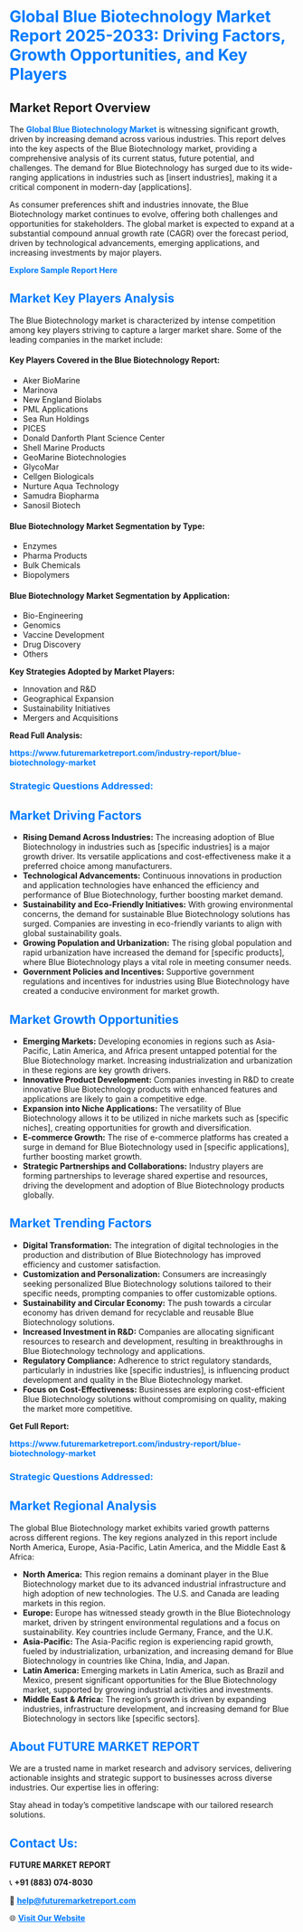 <h1 style="color: #007BFF;">Global Blue Biotechnology Market Report 2025-2033: Driving Factors, Growth Opportunities, and Key Players</h1>

<section id="overview">
<h2>Market Report Overview</h2>
<p>The <a href="https://www.futuremarketreport.com/industry-report/blue-biotechnology-market" style="color: #007BFF; text-decoration: none;"><strong>Global Blue Biotechnology Market</strong></a> is witnessing significant growth, driven by increasing demand across various industries. This report delves into the key aspects of the Blue Biotechnology market, providing a comprehensive analysis of its current status, future potential, and challenges. The demand for Blue Biotechnology has surged due to its wide-ranging applications in industries such as [insert industries], making it a critical component in modern-day [applications].</p>
<p>As consumer preferences shift and industries innovate, the Blue Biotechnology market continues to evolve, offering both challenges and opportunities for stakeholders. The global market is expected to expand at a substantial compound annual growth rate (CAGR) over the forecast period, driven by technological advancements, emerging applications, and increasing investments by major players.</p>
</section>

<section id="overview">
<p><a href="https://www.futuremarketreport.com/request-sample/reportId=48881" style="color: #007BFF; text-decoration: none;"><strong>Explore Sample Report Here</strong></a></p>
</section>

<section id="key-players">
<h2 style="color: #007BFF;">Market Key Players Analysis</h2>
<p>The Blue Biotechnology market is characterized by intense competition among key players striving to capture a larger market share. Some of the leading companies in the market include:</p>
<h4>Key Players Covered in the Blue Biotechnology Report:</h4>
<ul><li>Aker BioMarine</li><li>Marinova</li><li>New England Biolabs</li><li>PML Applications</li><li>Sea Run Holdings</li><li>PICES</li><li>Donald Danforth Plant Science Center</li><li>Shell Marine Products</li><li>GeoMarine Biotechnologies</li><li>GlycoMar</li><li>Cellgen Biologicals</li><li>Nurture Aqua Technology</li><li>Samudra Biopharma</li><li>Sanosil Biotech</li></ul>
<h4>Blue Biotechnology Market Segmentation by Type:</h4>
<ul><li>Enzymes</li><li>Pharma Products</li><li>Bulk Chemicals</li><li>Biopolymers</li></ul>

<h4>Blue Biotechnology Market Segmentation by Application:</h4>
<ul><li>Bio-Engineering</li><li>Genomics</li><li>Vaccine Development</li><li>Drug Discovery</li><li>Others</li></ul>
<p><strong>Key Strategies Adopted by Market Players:</strong></p>
<ul>
<li>Innovation and R&D</li>
<li>Geographical Expansion</li>
<li>Sustainability Initiatives</li>
<li>Mergers and Acquisitions</li>
</ul>
</section>

<section>
<p><strong>Read Full Analysis: </strong></p><a href="https://www.futuremarketreport.com/industry-report/blue-biotechnology-market" style="color: #007BFF; text-decoration: none;"><strong>https://www.futuremarketreport.com/industry-report/blue-biotechnology-market</strong></a>
<h3 style="color: #007BFF;">Strategic Questions Addressed:</h3>
</section>

<section id="driving-factors">
<h2 style="color: #007BFF;">Market Driving Factors</h2>
<ul>
<li><strong>Rising Demand Across Industries:</strong> The increasing adoption of Blue Biotechnology in industries such as [specific industries] is a major growth driver. Its versatile applications and cost-effectiveness make it a preferred choice among manufacturers.</li>
<li><strong>Technological Advancements:</strong> Continuous innovations in production and application technologies have enhanced the efficiency and performance of Blue Biotechnology, further boosting market demand.</li>
<li><strong>Sustainability and Eco-Friendly Initiatives:</strong> With growing environmental concerns, the demand for sustainable Blue Biotechnology solutions has surged. Companies are investing in eco-friendly variants to align with global sustainability goals.</li>
<li><strong>Growing Population and Urbanization:</strong> The rising global population and rapid urbanization have increased the demand for [specific products], where Blue Biotechnology plays a vital role in meeting consumer needs.</li>
<li><strong>Government Policies and Incentives:</strong> Supportive government regulations and incentives for industries using Blue Biotechnology have created a conducive environment for market growth.</li>
</ul>
</section>

<section id="growth-opportunities">
<h2 style="color: #007BFF;">Market Growth Opportunities</h2>
<ul>
<li><strong>Emerging Markets:</strong> Developing economies in regions such as Asia-Pacific, Latin America, and Africa present untapped potential for the Blue Biotechnology market. Increasing industrialization and urbanization in these regions are key growth drivers.</li>
<li><strong>Innovative Product Development:</strong> Companies investing in R&D to create innovative Blue Biotechnology products with enhanced features and applications are likely to gain a competitive edge.</li>
<li><strong>Expansion into Niche Applications:</strong> The versatility of Blue Biotechnology allows it to be utilized in niche markets such as [specific niches], creating opportunities for growth and diversification.</li>
<li><strong>E-commerce Growth:</strong> The rise of e-commerce platforms has created a surge in demand for Blue Biotechnology used in [specific applications], further boosting market growth.</li>
<li><strong>Strategic Partnerships and Collaborations:</strong> Industry players are forming partnerships to leverage shared expertise and resources, driving the development and adoption of Blue Biotechnology products globally.</li>
</ul>
</section>

<section id="trending-factors">
<h2 style="color: #007BFF;">Market Trending Factors</h2>
<ul>
<li><strong>Digital Transformation:</strong> The integration of digital technologies in the production and distribution of Blue Biotechnology has improved efficiency and customer satisfaction.</li>
<li><strong>Customization and Personalization:</strong> Consumers are increasingly seeking personalized Blue Biotechnology solutions tailored to their specific needs, prompting companies to offer customizable options.</li>
<li><strong>Sustainability and Circular Economy:</strong> The push towards a circular economy has driven demand for recyclable and reusable Blue Biotechnology solutions.</li>
<li><strong>Increased Investment in R&D:</strong> Companies are allocating significant resources to research and development, resulting in breakthroughs in Blue Biotechnology technology and applications.</li>
<li><strong>Regulatory Compliance:</strong> Adherence to strict regulatory standards, particularly in industries like [specific industries], is influencing product development and quality in the Blue Biotechnology market.</li>
<li><strong>Focus on Cost-Effectiveness:</strong> Businesses are exploring cost-efficient Blue Biotechnology solutions without compromising on quality, making the market more competitive.</li>
</ul>
</section>

<section>
<p><strong>Get Full Report: </strong></p><a href="https://www.futuremarketreport.com/industry-report/blue-biotechnology-market" style="color: #007BFF; text-decoration: none;"><strong>https://www.futuremarketreport.com/industry-report/blue-biotechnology-market</strong></a>
<h3 style="color: #007BFF;">Strategic Questions Addressed:</h3>
</section>


<section id="regional-analysis">
<h2 style="color: #007BFF;">Market Regional Analysis</h2>
<p>The global Blue Biotechnology market exhibits varied growth patterns across different regions. The key regions analyzed in this report include North America, Europe, Asia-Pacific, Latin America, and the Middle East & Africa:</p>
<ul>
<li><strong>North America:</strong> This region remains a dominant player in the Blue Biotechnology market due to its advanced industrial infrastructure and high adoption of new technologies. The U.S. and Canada are leading markets in this region.</li>
<li><strong>Europe:</strong> Europe has witnessed steady growth in the Blue Biotechnology market, driven by stringent environmental regulations and a focus on sustainability. Key countries include Germany, France, and the U.K.</li>
<li><strong>Asia-Pacific:</strong> The Asia-Pacific region is experiencing rapid growth, fueled by industrialization, urbanization, and increasing demand for Blue Biotechnology in countries like China, India, and Japan.</li>
<li><strong>Latin America:</strong> Emerging markets in Latin America, such as Brazil and Mexico, present significant opportunities for the Blue Biotechnology market, supported by growing industrial activities and investments.</li>
<li><strong>Middle East & Africa:</strong> The region’s growth is driven by expanding industries, infrastructure development, and increasing demand for Blue Biotechnology in sectors like [specific sectors].</li>
</ul>
</section>

<footer>
<h2 style="color: #007BFF;">About FUTURE MARKET REPORT</h2>
<p>We are a trusted name in market research and advisory services, delivering actionable insights and strategic support to businesses across diverse industries. Our expertise lies in offering:</p>

<p>Stay ahead in today’s competitive landscape with our tailored research solutions.</p>

<h2 style="color: #007BFF;">Contact Us:</h2>
<p><strong>FUTURE MARKET REPORT</strong></p>
<p>📞 <strong>+91 (883) 074-8030</strong></p>
<p>📧 <strong><a href="mailto:help@futuremarketreport.com" style="color: #007BFF;">help@futuremarketreport.com</a></strong></p>
<p>🌐 <strong><a href="https://www.futuremarketreport.com/" style="color: #007BFF;">Visit Our Website</a></strong></p>
</footer>